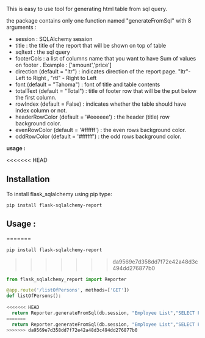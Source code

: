 This is easy to use tool for generating html table from sql query.

the package contains only one function named "generateFromSql" with 8 arguments :

* session : SQLAlchemy session
* title : the title of the report that will be shown on top of table
* sqltext : the sql query
* footerCols : a list of columns name that you want to have Sum of values on footer . Example : ['amount','price']
* direction (default = "ltr") : indicates direction of the report page.  "ltr"- Left to Right , "rtl" -  Right to Left
* font (default = "Tahoma") : font of title and table contents
* totalText (default = "Total") : title of footer row that will be the put below the first column.
* rowIndex (default = False) : indicates whether the table should have index column or not.
* headerRowColor (default = '#eeeeee') :  the header (title) row background color.
* evenRowColor (default = '#ffffff') :  the even rows background color.
* oddRowColor (default = '#ffffff') :  the odd rows background color.

**usage :**


<<<<<<< HEAD

## Installation
To install flask_sqlalchemy using pip type:

```shell
pip install flask-sqlalchemy-report
```

## Usage :
=======
```bash
pip install flask-sqlalchemy-report
```

>>>>>>> da9569e7d358dd7f72e42a48d3c494dd276877b0

```python
from flask_sqlalchemy_report import Reporter 

@app.route('/listOfPersons', methods=['GET'])
def listOfPersons():
  
<<<<<<< HEAD
  return Reporter.generateFromSql(db.session, "Employee List","SELECT FirstName as 'First Name', LastName as 'Last Name', phone as 'Phone Number', salary as 'Salary' FROM persons", ['Salary'], "rtl", "Arial", "Total Salary", True,'#ffeeee','#ffeeff','#ffffff')
=======
  return Reporter.generateFromSql(db.session, "Employee List","SELECT FirstName as 'First Name', LastName as 'Last Name', phone as 'Phone Number', salary as 'Salary' FROM persons", ['Salary'], "rtl", "Arial", "Total Salary", True)
>>>>>>> da9569e7d358dd7f72e42a48d3c494dd276877b0
   
 ```
